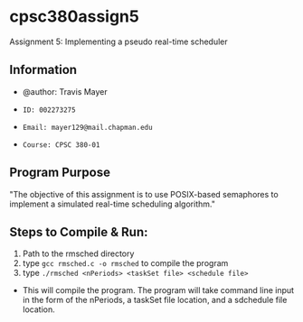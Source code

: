 # cpsc380assign5
Assignment 5: Implementing a pseudo real-time scheduler
## Information
*  @author: Travis Mayer
*     ID: 002273275
*     Email: mayer129@mail.chapman.edu
*     Course: CPSC 380-01

## Program Purpose
"The objective of this assignment is to use POSIX-based semaphores to implement a simulated real-time scheduling algorithm."
## Steps to Compile & Run:
1. Path to the rmsched directory
2. type `gcc rmsched.c -o rmsched` to compile the program
3. type `./rmsched <nPeriods> <taskSet file> <schedule file>`
* This will compile the program. The program will take command line input in the form of the nPeriods, a taskSet file location, and a sdchedule file location.